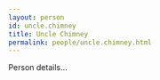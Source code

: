 ```yaml
---
layout: person
id: uncle.chimney
title: Uncle Chimney
permalink: people/uncle.chimney.html
---
```


Person details...